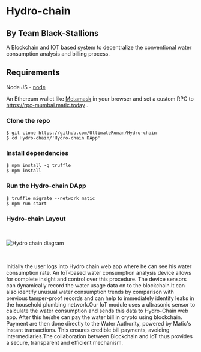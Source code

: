 # Hydro-chain

## By Team Black-Stallions

A Blockchain and IOT based system to decentralize the conventional water consumption analysis and billing process.

## Requirements

Node JS - [node](https://nodejs.org/en/download/)

An Ethereum wallet like [Metamask](https://metamask.io/) in your browser and set a custom RPC to https://rpc-mumbai.matic.today .

### Clone the repo

```
$ git clone https://github.com/UltimateRoman/Hydro-chain
$ cd Hydro-chain/'Hydro-chain DApp'
```

### Install dependencies

```
$ npm install -g truffle
$ npm install
```

### Run the Hydro-chain DApp

```
$ truffle migrate --network matic
$ npm run start
```

### Hydro-chain Layout
<br/>

![Hydro chain diagram](1.jpeg?raw=true)

<br/>

Initially the user logs into Hydro chain web app where he can see his water consumption rate. An IoT-based water consumption analysis device allows for complete insight and control over this procedure. The device sensors can dynamically record the water usage data on to the blockchain.It can also identify unusual water consumption trends by comparison with previous tamper-proof records and can help to immediately identify leaks in the household plumbing network.Our IoT module uses a ultrasonic sensor to calculate the water consumption and sends this data to Hydro-Chain web app.  After this he/she can pay the water bill in crypto using blockchain. Payment are then done directly to the Water Authority, powered by Matic's instant transactions. This ensures credible bill payments, avoiding intermediaries.The collaboration between Blockchain and IoT thus provides a secure, transparent and efficient mechanism. 


